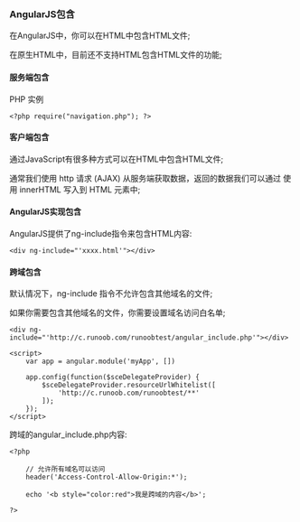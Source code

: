 
### AngularJS包含

在AngularJS中，你可以在HTML中包含HTML文件;

在原生HTML中，目前还不支持HTML包含HTML文件的功能;


#### 服务端包含

PHP 实例

```
<?php require("navigation.php"); ?>

```

#### 客户端包含

通过JavaScript有很多种方式可以在HTML中包含HTML文件;

通常我们使用 http 请求 (AJAX) 从服务端获取数据，返回的数据我们可以通过 使用 innerHTML 写入到 HTML 元素中;


#### AngularJS实现包含

AngularJS提供了ng-include指令来包含HTML内容:

```
<div ng-include="'xxxx.html'"></div>

```

#### 跨域包含

默认情况下，ng-include 指令不允许包含其他域名的文件;

如果你需要包含其他域名的文件，你需要设置域名访问白名单;

```
<div ng-include="'http://c.runoob.com/runoobtest/angular_include.php'"></div>
 
<script>
    var app = angular.module('myApp', [])
    
    app.config(function($sceDelegateProvider) {
        $sceDelegateProvider.resourceUrlWhitelist([
            'http://c.runoob.com/runoobtest/**'
        ]);
    });
</script>

```
跨域的angular_include.php内容:

```
<?php

    // 允许所有域名可以访问
    header('Access-Control-Allow-Origin:*');
     
    echo '<b style="color:red">我是跨域的内容</b>';

?>

```













